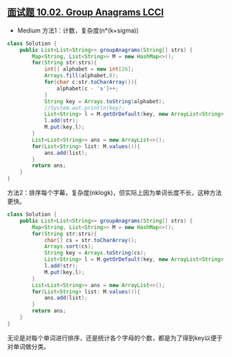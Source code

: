 ## [面试题 10.02. Group Anagrams LCCI](https://leetcode-cn.com/problems/group-anagrams-lcci/)


* Medium
方法1：计数，复杂度(n*(k+sigma))
```java
class Solution {
    public List<List<String>> groupAnagrams(String[] strs) {
        Map<String, List<String>> M = new HashMap<>();
        for(String str:strs){
            int[] alphabet = new int[26];
            Arrays.fill(alphabet,0);
            for(char c:str.toCharArray()){
                alphabet[c - 'a']++;
            }
            String key = Arrays.toString(alphabet);
            //System.out.println(key);
            List<String> l = M.getOrDefault(key, new ArrayList<String>());
            l.add(str);
            M.put(key,l);
        }
        List<List<String>> ans = new ArrayList<>();
        for(List<String> list: M.values()){
            ans.add(list);
        }
        return ans;
    }
}
```
方法2：排序每个字幕，复杂度(nklogk)，但实际上因为单词长度不长，这种方法更快。
```java
class Solution {
    public List<List<String>> groupAnagrams(String[] strs) {
        Map<String, List<String>> M = new HashMap<>();
        for(String str:strs){
            char[] cs = str.toCharArray();
            Arrays.sort(cs);
            String key = Arrays.toString(cs);
            List<String> l = M.getOrDefault(key, new ArrayList<String>());
            l.add(str);
            M.put(key,l);
        }
        List<List<String>> ans = new ArrayList<>();
        for(List<String> list: M.values()){
            ans.add(list);
        }
        return ans;
    }
}
```
无论是对每个单词进行排序，还是统计各个字母的个数，都是为了得到key以便于对单词做分类。